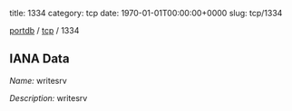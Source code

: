 title: 1334
category: tcp
date: 1970-01-01T00:00:00+0000
slug: tcp/1334

[portdb](/) / [tcp](/category/tcp.html) / 1334


## IANA Data

_Name:_ writesrv

_Description:_ writesrv

